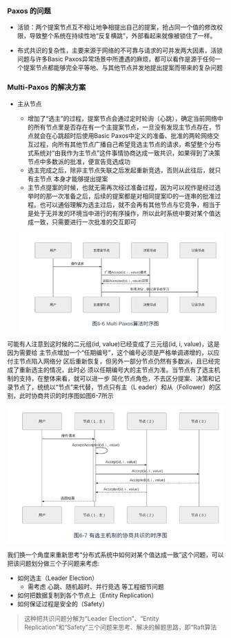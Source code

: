 ### Paxos 的问题

- 活锁：两个提案节点互不相让地争相提出自己的提案，抢占同一个值的修改权限，导致整个系统在持续性地“反复横跳”，外部看起来就像被锁住了一样。

- 布式共识的复杂性，主要来源于网络的不可靠与请求的可并发两大因素，活锁问题与许多Basic Paxos异常场景中所遭遇的麻烦，都可以看作是源于任何一个提案节点都能够完全平等地、与其他节点并发地提出提案而带来的复杂问题



### Multi-Paxos 的解决方案

- 主从节点

  - 增加了“选主”的过程，提案节点会通过定时轮询（心跳），确定当前网络中的所有节点里是否存在有一个主提案节点，一旦没有发现主节点存在，节点就会在心跳超时后使用Basic Paxos中定义的准备、批准的两轮网络交互过程，向所有其他节点广播自己希望竞选主节点的请求，希望整个分布式系统对“由我作为主节点”这件事情协商达成一致共识，如果得到了决策节点中多数派的批准，便宣告竞选成功
  - 选主完成之后，除非主节点失联之后发起重新竞选，否则从此往后，就只有主节点
    本身才能够提出提案
  - 主节点提案的时候，也就无需再次经过准备过程，因为可以视作是经过选举时的那一次准备之后，后续的提案都是对相同提案ID的一连串的批准过程。也可以通俗理解为选主过后，就不会再有其他节点与它竞争，相当于是处于无并发的环境当中进行的有序操作，所以此时系统中要对某个值达成一致，只需要进行一次批准的交互即可

  ![Multi-Paxos算法时序图](imgs/Multi-Paxos算法时序图.PNG)

可能有人注意到这时候的二元组(id, value)已经变成了三元组(id, i, value)，这是因为需要给
主节点增加一个“任期编号”，这个编号必须是严格单调递增的，以应付主节点陷入网络分
区后重新恢复，但另外一部分节点仍然有多数派，且已经完成了重新选主的情况，此时必
须以任期编号大的主节点为准。当节点有了选主机制的支持，在整体来看，就可以进一步
简化节点角色，不去区分提案、决策和记录节点了，统统以“节点”来代替，节点只有主（L
eader）和从（Follower）的区别，此时协商共识的时序图如图6-7所示

![有选主机制的协商共识的时序图](imgs/有选主机制的协商共识的时序图.PNG)

我们换一个角度来重新思考“分布式系统中如何对某个值达成一致”这个问题，可以把该问题划分做三个子问题来考虑:

- 如何选主（Leader Election）
  - 需考虑 心跳、随机超时、并行竞选 等工程细节问题
- 如何把数据复制到各个节点上（Entity Replication）
- 如何保证过程是安全的（Safety）



>  这种把共识问题分解为“Leader Election”、“Entity Replication”和“Safety”三个问题来思考、解决的解题思路，即“Raft算法